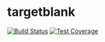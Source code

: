 # targetblank

[![Build Status](https://travis-ci.org/g-harel/targetblank.svg?branch=master)](https://travis-ci.org/g-harel/targetblank)
[![Test Coverage](https://img.shields.io/codecov/c/github/g-harel/targetblank.svg)](https://codecov.io/gh/g-harel/targetblank)

<!--

https://www.terraform.io/docs/providers/aws/guides/serverless-with-aws-lambda-and-api-gateway.html
https://github.com/hashicorp/best-practices/tree/master/terraform

TODO
- standardize comments
- refactor folder structure
- run server locally in dev mode
- use rickety
- npm tests in travis
- rename functions package
- app ~ treat 5xx errors differently
- replace token secrets (eventually)

requirements
- text template specs for links, labels, categories, etc.
- optional search bar with a few search providers
- short url using 6 alphanumeric chars (https://targetblank.org/aB7pPo)
- submit email and receive a link to a new homepage
- temp password that can be included in the url
- email used to get new temp password
- homepages can be made public at their existing url
- credentials stored
- collapsible labels
- open all tabs button

notes
- frontend spa served from s3 + cloudfront
- api gatweay + functions backed by dynamodb

endpoints (/api/v1..)
- authenticate per homepage (POST   /auth/:address        password)
- change homepage password  (PUT    /auth/:address [auth] password)
- reset homepage password   (DELETE /auth/:address        email   )
- create new homepage       (POST   /page                 email   )
- validate homepage spec    (POST   /page/validate        spec    )
- fetch homepage            (GET    /page/:address [auth]         )
- edit homepage template    (PUT    /page/:address [auth] data    )
- delete homepage           (DELETE /page/:address [auth]         )
- make homepage public      (PATCH  /page/:address [auth]         )

nosql schema {
    addr: string (6 alphanumeric chars),
    password: string (hashed),
    email: string (hashed),
    published: bool,
    page: string
}

links
- https://undraw.co/illustrations
- https://gauger.io/fonticon/
- http://www.alexedwards.net/blog/serverless-api-with-go-and-aws-lambda
- https://github.com/nzoschke/gofaas
- https://read.acloud.guru/how-to-keep-your-lambda-functions-warm-9d7e1aa6e2f0
- https://gist.github.com/prwhite/8168133
- https://docs.aws.amazon.com/amazondynamodb/latest/developerguide/bp-general-nosql-design.html
- https://scene-si.org/2018/05/08/protecting-api-access-with-jwt/

-->

